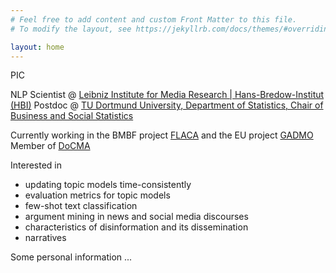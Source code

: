 ```yaml
---
# Feel free to add content and custom Front Matter to this file.
# To modify the layout, see https://jekyllrb.com/docs/themes/#overriding-theme-defaults

layout: home
---
```


PIC

NLP Scientist @ [Leibniz Institute for Media Research | Hans-Bredow-Institut (HBI)](url)
Postdoc @ [TU Dortmund University, Department of Statistics, Chair of Business and Social Statistics](url)

Currently working in the BMBF project [FLACA](link) and the EU project [GADMO](link)
Member of [DoCMA](link)

Interested in
* updating topic models time-consistently
* evaluation metrics for topic models
* few-shot text classification
* argument mining in news and social media discourses
* characteristics of disinformation and its dissemination
* narratives

Some personal information
...
